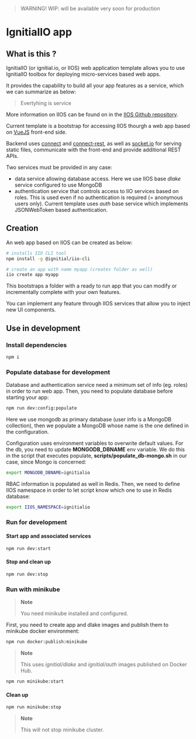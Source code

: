 > WARNING!
> WIP: will be available very soon for production

# IgnitialIO app

## What is this ?

IgnitialIO (or ignitial.io, or IIOS) web application template allows you to use
IgnitialIO toolbox for deploying micro-services based web apps.  

It provides the capability to build all your app features as a service, which we
can summarize as below:  

>
> Evertyhing is service
>

More information on IIOS can be found on in the
[IIOS Github repository](https://github.com/ignitialio/iio-services).  

Current template is a bootstrap for accessing IIOS thourgh a web app based
on [VueJS](https://vuejs.org/) front-end side.

Backend uses [connect](https://www.npmjs.com/package/connect) and
[connect-rest](https://www.npmjs.com/package/connect-rest), as well as
[socket.io](https://www.npmjs.com/package/socket.io) for serving static files,
communicate with the front-end and provide additional REST APIs.

Two services must be provided in any case:
- data service allowing database access. Here we use IIOS base _dlake_ service
configured to use MongoDB
- authentication service that controls access to IIO services based on roles. This
is used even if no authentication is required (= anonymous users only). Current
template uses _auth_ base service which implements JSONWebToken based authentication.  

## Creation

An web app based on IIOS can be created as below:

```bash
# installs IIO CLI tool
npm install -g @ignitial/iio-cli

# create an app with name myapp (creates folder as well)
iio create app myapp
```

This bootstraps a folder with a ready to run app that you can modify or incrementally
complete with your own features.

You can implement any feature through IIOS services that allow you to inject new
UI components.

## Use in development

### Install dependencies

```bash
npm i
```

### Populate database for development

Database and authentication service need a minimum set of info (eg. roles) in
order to run web app. Then, you need to populate database before starting your
app:

```bash
npm run dev:config:populate
```

Here we use mongodb as primary database (user info is a MongoDB collection), then
we populate a MongoDB whose name is the one defined in the configuration.  

Configuration uses environment variables to overwrite default values. For the db,
you need to update __MONGODB_DBNAME__ env variable. We do this in the script that
executes populate, __scripts/populate_db-mongo.sh__ in our case, since Mongo is
concerned:

```bash
export MONGODB_DBNAME=ignitialio
```

RBAC information is populated as well in Redis. Then, we need to define IIOS
namespace in order to let script know which one to use in Redis database:

```bash
export IIOS_NAMESPACE=ignitialio
```

### Run for development


#### Start app and associated services

```bash
npm run dev:start
```

#### Stop and clean up

```bash
npm run dev:stop
```

### Run with minikube

> __Note__
>  
> You need minikube installed and configured.

First, you need to create app and dlake images and publish them to minikube docker
environment:

```bash
npm run docker:publish:minikube
```

> __Note__
>   
> This uses _ignitial/dlake_ and _ignitial/auth_ images published on Docker Hub.

```bash
npm run minikube:start
```

#### Clean up

```bash
npm run minikube:stop
```

> __Note__
>   
> This will not stop minikube cluster.
